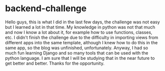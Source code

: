 # backend-challenge

Hello guys, this is what I did in the last few days, the challenge was not easy but I learned a lot in that time. My knowledge in python was not that much and now I know a lot about it, for example how to use functions, classes, etc. I didn't finish the challenge due to the difficulty in importing views from different apps into the same template, although I knew how to do this in the same app, so the blog was unfinished, unfortunately. Anyway, I had so much fun learning Django and so many tools that can be used with the python language. I am sure that I will be studying that in the near future to get better and better. Thanks for the opportunity.

